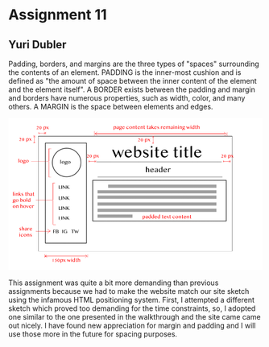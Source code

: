# Assignment 11

## Yuri Dubler

Padding, borders, and margins are the three types of "spaces" surrounding the contents of an element. PADDING is the inner-most cushion and is defined as "the amount of space between the inner content of the element and the element itself". A BORDER exists between the padding and margin and borders have numerous properties, such as width, color, and many others. A MARGIN is the space between elements and edges.

![My Screenshot](./images/site-sketch.png)

This assignment was quite a bit more demanding than previous assignments because we had to make the website match our site sketch using the infamous HTML positioning system. First, I attempted a different sketch which proved too demanding for the time constraints, so, I adopted one similar to the one presented in the walkthrough and the site came came out nicely. I have found new appreciation for margin and padding and I will use those more in the future for spacing purposes.
